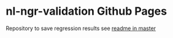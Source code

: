 # nl-ngr-validation Github Pages
Repository to save regression results see [readme in master](https://github.com/JLSchaap/nl-ngr-validation)
